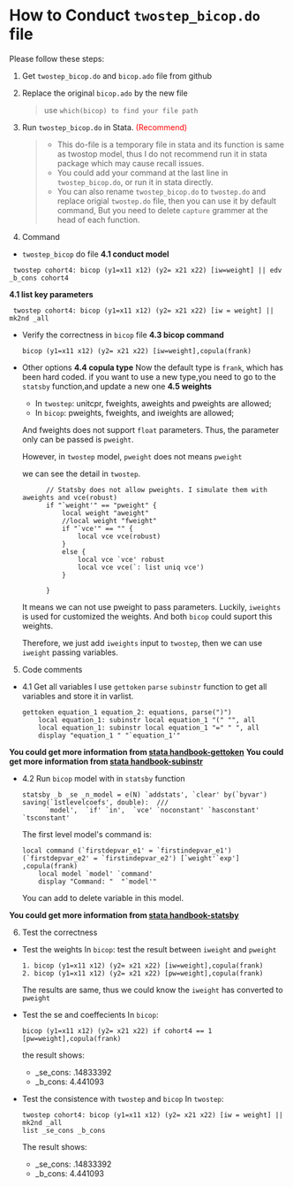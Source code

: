 # How to Conduct `twostep_bicop.do` file

Please follow these steps:

1. Get `twostep_bicop.do` and `bicop.ado` file from github
2. Replace the original `bicop.ado` by the new file
   > use `which(bicop) to find your file path`  
3. Run `twostep_bicop.do` in Stata. <font color='red'> (Recommend) </font>
   > - This do-file is a temporary file in stata and its function is same as twostop model, thus I do not recommend run it in stata package which may cause recall issues.
   > - You could add your command at the last line in `twostep_bicop.do`, or run it in stata directly.
   > - You can also rename `twostep_bicop.do` to `twostep.do` and replace origial `twostep.do` file, then you can use it by default command, But you need to delete `capture` grammer at the head of each function.

4. Command
- `twostep_bicop` do file
  **4.1 conduct model**
 ```
  twostep cohort4: bicop (y1=x11 x12) (y2= x21 x22) [iw=weight] || edv _b_cons cohort4
 ```
 **4.1 list key parameters**
 ```
  twostep cohort4: bicop (y1=x11 x12) (y2= x21 x22) [iw = weight] || mk2nd _all
 ```

- Verify the correctness in `bicop` file
  **4.3 bicop command** 
  ```
  bicop (y1=x11 x12) (y2= x21 x22) [iw=weight],copula(frank)
  ```

- Other options
  **4.4 copula type**
  Now the default type is `frank`, which has been hard coded.
  if you want to use a new type,you need to go to the `statsby` function,and update a new one
  **4.5 weights**
  - In `twostep`: unitcpr, fweights, aweights and pweights are allowed;
  - In `bicop`: pweights, fweights, and iweights are allowed;

  And fweights does not support `float` parameters. Thus, the parameter only can be passed is `pweight`.

  However, in `twostep` model, `pweight` does not means `pweight`

  we can see the detail in `twostep`.
  ```
  		// Statsby does not allow pweights. I simulate them with aweights and vce(robust)
		if "`weight'" == "pweight" {
			local weight "aweight"
			//local weight "fweight"
			if "`vce'" == "" {
				local vce vce(robust)
			}
			else {
				local vce `vce' robust
				local vce vce(`: list uniq vce')
			}
			
		}	
  ```

  It means we can not use pweight to pass parameters. Luckily, `iweights` is used for customized the weights. And both `bicop`  could suport this weights.

  Therefore, we just add `iweights` input to `twostep`, then we can use `iweight` passing variables.

5. Code comments

- 4.1 Get all variables
    I use `gettoken` `parse` `subinstr` function to get all variables and store it in varlist.

    ```
    gettoken equation_1 equation_2: equations, parse(")")	
		local equation_1: subinstr local equation_1 "(" "", all
		local equation_1: subinstr local equation_1 "=" " ", all
		display "equation_1 " "`equation_1'"
    ```

**You could get more information from [stata handbook-gettoken](https://www.stata.com/manuals/pgettoken.pdf)**
**You could get more information from [stata handbook-subinstr](https://www.stata.com/manuals/m-5subinstr.pdf)**



- 4.2 Run `bicop` model with in `statsby` function

    ```
    statsby _b _se _n_model = e(N) `addstats', `clear' by(`byvar') saving(`1stlevelcoefs', double):  ///
		  `model',  `if' `in',  `vce' `noconstant' `hasconstant' `tsconstant'	
    ```

    The first level model's command is:
    ```
    local command (`firstdepvar_e1' = `firstindepvar_e1') (`firstdepvar_e2' = `firstindepvar_e2') [`weight'`exp'] ,copula(frank)
		local model `model' `command'
		display "Command: "  "`model'"
    ```
    You can add to delete variable in this model.

**You could get more information from [stata handbook-statsby](https://www.stata.com/manuals/dstatsby.pdf)**

6. Test the correctness

- Test the weights
  In `bicop`:
  test the result between `iweight` and `pweight`
  ```
  1. bicop (y1=x11 x12) (y2= x21 x22) [iw=weight],copula(frank)
  2. bicop (y1=x11 x12) (y2= x21 x22) [pw=weight],copula(frank)
  ```
  The results are same, thus we could know the `iweight` has converted to `pweight`

- Test the se and coeffecients
  In `bicop`:
  ```
  bicop (y1=x11 x12) (y2= x21 x22) if cohort4 == 1 [pw=weight],copula(frank)
  ```
  the result shows:
  - _se_cons: .14833392
  - _b_cons: 4.441093

- Test the consistence with `twostep` and `bicop`
  In `twostep`:
  ```
  twostep cohort4: bicop (y1=x11 x12) (y2= x21 x22) [iw = weight] || mk2nd _all
  list _se_cons _b_cons
  ```
  The result shows:
  - _se_cons: .14833392
  - _b_cons: 4.441093
